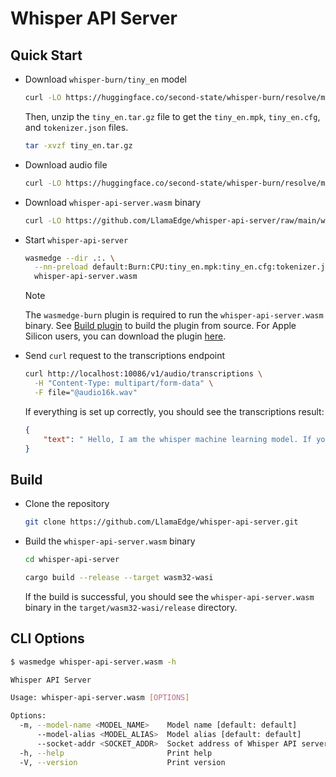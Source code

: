 # Whisper API Server

## Quick Start

- Download `whisper-burn/tiny_en` model

  ```bash
  curl -LO https://huggingface.co/second-state/whisper-burn/resolve/main/tiny_en.tar.gz
  ```

  Then, unzip the `tiny_en.tar.gz` file to get the `tiny_en.mpk`, `tiny_en.cfg`, and `tokenizer.json` files.

  ```bash
  tar -xvzf tiny_en.tar.gz
  ```

- Download audio file

  ```bash
  curl -LO https://huggingface.co/second-state/whisper-burn/resolve/main/audio16k.wav
  ```

- Download `whisper-api-server.wasm` binary

  ```bash
  curl -LO https://github.com/LlamaEdge/whisper-api-server/raw/main/whisper-api-server.wasm
  ```

- Start `whisper-api-server`

  ```bash
  wasmedge --dir .:. \
    --nn-preload default:Burn:CPU:tiny_en.mpk:tiny_en.cfg:tokenizer.json:en \
    whisper-api-server.wasm
  ```

  > [!NOTE]
  > The `wasmedge-burn` plugin is required to run the `whisper-api-server.wasm` binary. See [Build plugin](https://hackmd.io/@vincent-2nd/SkI3Fh_S0#Build-plugin) to build the plugin from source.
  > For Apple Silicon users, you can download the plugin [here](https://github.com/second-state/wasmedge-burn-plugin/raw/main/libwasmedgePluginWasiNN.dylib).

- Send `curl` request to the transcriptions endpoint

  ```bash
  curl http://localhost:10086/v1/audio/transcriptions \
    -H "Content-Type: multipart/form-data" \
    -F file="@audio16k.wav"
  ```

  If everything is set up correctly, you should see the transcriptions result:

  ```json
  {
      "text": " Hello, I am the whisper machine learning model. If you see this as text then I am working properly."
  }
  ```

## Build

- Clone the repository

  ```bash
  git clone https://github.com/LlamaEdge/whisper-api-server.git
  ```

- Build the `whisper-api-server.wasm` binary

  ```bash
  cd whisper-api-server

  cargo build --release --target wasm32-wasi
  ```

  If the build is successful, you should see the `whisper-api-server.wasm` binary in the `target/wasm32-wasi/release` directory.

## CLI Options

```bash
$ wasmedge whisper-api-server.wasm -h

Whisper API Server

Usage: whisper-api-server.wasm [OPTIONS]

Options:
  -m, --model-name <MODEL_NAME>    Model name [default: default]
      --model-alias <MODEL_ALIAS>  Model alias [default: default]
      --socket-addr <SOCKET_ADDR>  Socket address of Whisper API server instance [default: 0.0.0.0:8080]
  -h, --help                       Print help
  -V, --version                    Print version
```
